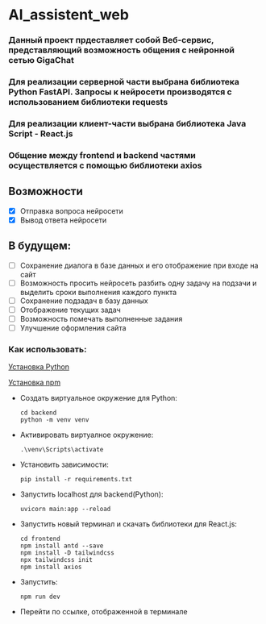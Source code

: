 # AI_assistent_web
### Данный проект прдеставляет собой Веб-сервис, представляющий возможность общения с нейронной сетью GigaChat
### Для реализации серверной части выбрана библиотека Python **FastAPI**. Запросы к нейросети производятся с использованием библиотеки **requests**
### Для реализации клиент-части выбрана библиотека Java Script - **React.js**
### Общение между frontend и backend частями осуществляется с помощью библиотеки **axios**

## Возможности
 - [X] Отправка вопроса нейросети
 - [X] Вывод ответа нейросети
## В будущем:
 - [ ] Сохранение диалога в базе данных и его отображение при входе на сайт
 - [ ] Возможность просить нейросеть разбить одну задачу на подзачи и выделить сроки выполнения каждого пункта
 - [ ] Сохранение подзадач в базу данных
 - [ ] Отображение текущих задач
 - [ ] Возможность помечать выполненные задания
 - [ ] Улучшение оформления сайта

### Как использовать:
[Установка Python](https://skillbox.ru/media/code/kak_zapustit_python/)

[Установка npm](https://translated.turbopages.org/proxy_u/en-ru.ru.a84e15ac-664dabef-d1fb0b59-74722d776562/https/kinsta.com/blog/how-to-install-node-js/)

- Создать виртуальное окружение для Python:
   ```
   cd backend
   python -m venv venv
   ```
- Активировать виртуалное окружение:
   ```
   .\venv\Scripts\activate
   ```
- Установить зависимости:
   ```
   pip install -r requirements.txt
   ```
- Запустить localhost для backend(Python):
   ```
   uvicorn main:app --reload
   ```
- Запустить новый терминал и скачать библиотеки для React.js:
  ```
  cd frontend
  npm install antd --save
  npm install -D tailwindcss
  npx tailwindcss init
  npm install axios
  ```
- Запустить:
  ```
  npm run dev
  ```
- Перейти по ссылке, отображенной в терминале
